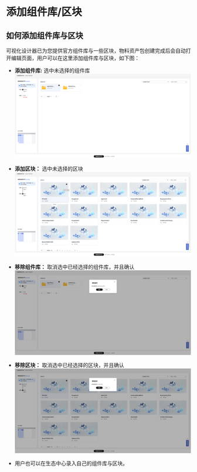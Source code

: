 # 添加组件库/区块

## 如何添加组件库与区块

可视化设计器已为您提供官方组件库与一些区块，物料资产包创建完成后会自动打开编辑页面，用户可以在这里添加组件库与区块，如下图：

* **添加组件库:** 选中未选择的组件库
![添加组件库](./imgs/createMaterialLib.png)

* **添加区块：** 选中未选择的区块
![添加区块](./imgs/createMaterialBlock.png)

* **移除组件库：** 取消选中已经选择的组件库，并且确认
![移除组件库](./imgs/createMaterialLibCancel.png)
  
* **移除区块：** 取消选中已经选择的区块，并且确认
![移除区块](./imgs/createMaterialBlockCancel.png)

* 用户也可以在生态中心录入自己的组件库与区块。
